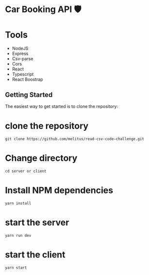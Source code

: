 # Car Booking API 🛡️

# Tools

- NodeJS
- Express
- Csv-parse
- Cors
- React
- Typescript
- React Boostrap

## Getting Started

The easiest way to get started is to clone the repository:

# clone the repository

```
git clone https://github.com/melitus/read-csv-code-challenge.git
```

# Change directory

```
cd server or client
```

# Install NPM dependencies

```
yarn install
```

# start the server

```
yarn run dev
```


# start the client

```
yarn start
```
